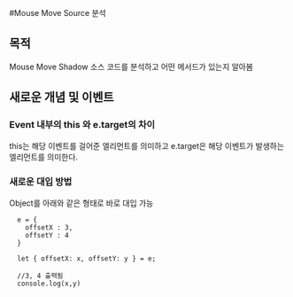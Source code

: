 #Mouse Move Source 분석

## 목적

Mouse Move Shadow 소스 코드를 분석하고 어떤 메서드가 있는지 알아봄

## 새로운 개념 및 이벤트

### Event 내부의 this 와 e.target의 차이 

this는 해당 이벤트를 걸어준 엘리먼트를 의미하고 
e.target은 해당 이벤트가 발생하는 엘리먼트를 의미한다.

### 새로운 대입 방법

Object를 아래와 같은 형태로 바로 대입 가능 

```
  e = {
    offsetX : 3,
    offsetY : 4
  }

  let { offsetX: x, offsetY: y } = e;

  //3, 4 출력됨 
  console.log(x,y)
```